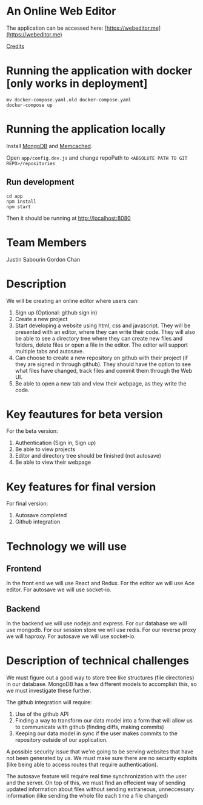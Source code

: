 # An Online Web Editor

The application can be accessed here: [https://webeditor.me](https://webeditor.me)

[Credits](https://webeditor.me/credits.html)

# Running the application with docker [only works in deployment]

```
mv docker-compose.yaml.old docker-compose.yaml
docker-compose up
```

# Running the application locally
Install [MongoDB](https://docs.mongodb.com/getting-started/shell/installation/) and [Memcached](https://memcached.org/downloads).

Open `app/config.dev.js` and change repoPath to `<ABSOLUTE PATH TO GIT REPO>/repositories`

## Run development
```
cd app
npm install
npm start
```

Then it should be running at [http://localhost:8080](http://localhost:8080)


# Team Members

Justin Sabourin
Gordon Chan

# Description

We will be creating an online editor where users can:

1. Sign up (Optional: github sign in)
2. Create a new project
3. Start developing a website using html, css and javascript. They will be presented with an editor, where they can write their code. They will also be able to see a directory tree where they can create new files and folders, delete files or open a file in the editor. The editor will support multiple tabs and autosave. 
4. Can choose to create a new repository on github with their project (if they are signed in through github). They should have the option to see what files have changed, track files and commit them through the Web UI.
5. Be able to open a new tab and view their webpage, as they write the code.




# Key feautures for beta version

For the beta version:

1. Authentication (Sign in, Sign up)
2. Be able to view projects
3. Editor and directory tree should be finished (not autosave)
4. Be able to view their webpage


# Key features for final version

For final version:
1. Autosave completed
2. Github integration



# Technology we will use

## Frontend

In the front end we will use React and Redux. For the editor we will use Ace editor. For autosave we will use socket-io.

## Backend

In the backend we will use nodejs and express. For our database we will use mongodb. For our session store we will use redis. For our reverse proxy we will haproxy. For autosave we will use socket-io.

# Description of technical challenges

We must figure out a good way to store tree like structures (file directories) in our database. MongoDB has a few different models to accomplish this, so we must investigate these further. 

The github integration will require:
1. Use of the github API
2. Finding a way to transform our data model into a form that will allow us to communicate with github (finding diffs, making commits)
3. Keeping our data model in sync if the user makes commits to the repository outside of our application.

A possible security issue that we're going to be serving websites that have not been generated by us. We must make sure there are no security exploits (like being able to access routes that require authentication).

The autosave feature will require real time synchronization with the user and the server. On top of this, we must find an effecient way of sending updated information about files without sending extraneous, unneccessary information (like sending the whole file each time a file changed)





